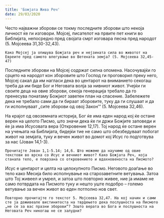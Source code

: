 ```yaml
---
title: 'Божјата Жива Реч'
date: 29/03/2020
---
```


Често најважни зборови се токму последните зборови што некоја личност ќе ги изговори. Мојсеј, писателот на првите пет книги во Библијата, непосредно пред својата смрт изговара песна пред народот (5. Мојсеева 31,30-32,43).

`Како Мојсеј ја опишува Божјата реч и нејзината сила во животот на Евреите пред самото влегување во Ветената земја? (5. Мојсеева 32,45-47)`

Последните зборови на Мојсеј содржат силна опомена. Насочувајќи го срцето на народот кон зборовите што Господ ги проговорил преку него, Мојсеј сакал да им нагласи дека во центарот на вниманието секогаш треба да им биде Бог и Неговата волја за нивниот живот. Учејќи ги своите деца на овие зборови, секоја генерација требало да го пренесува понатаму Божјиот заветен план на спасение. Забележете дека не требало сами да ги бираат зборовите, туку да ги слушаат и да ги исполнуваат „сите зборови од овој Закон’“ (5. Мојсеева 32,46).

На крајот од овоземната историја, Бог ќе има еден народ кој ќе остане верен на целото Писмо, што значи дека ќе ги држи Божјите заповеди и ќе ја има Исусовата вера (Откровение 12,17). Тој народ ќе остане верен на учењата на Библијата, бидејќи тие не само што обезбедуваат побогат живот на земјата, туку и вечен живот во домот кој Исус го подготвува за нас (Јован 14,1-3).

`Прочитајте Јован 1,1-5.14; 14,6. Што можеме да научиме од овие текстови во врска со Исус и вечниот живот? Како Божјата Реч, која станала тело, е поврзана со откровението и вдахновеноста на Писмото?`

Исус е центарот и целта на целокупното Писмо. Неговото доаѓање во тело како Месија било исполнување на старозаветните ветувања. Затоа што Тој живеел и умрел, и затоа што повторно живее, ние ја имаме не само потврдата на Писмото туку и нешто уште подобро – големо ветување за вечен живот во еден потполно нов свет.

`Повторно прочитајте го текстот 5. Мојсеева 32,47. На кој начин и сами сте ја доживеале вистинитоста на тврдењето дека послушноста на Писмото „не се за вас празни зборови“? Зошто верата во Бога и послушноста на Неговата Реч никогаш не се залудни?`
